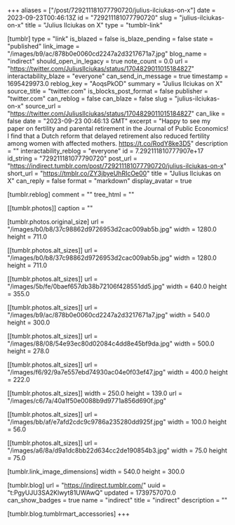 +++
aliases = ["/post/729211181077790720/julius-ilciukas-on-x"]
date = 2023-09-23T00:46:13Z
id = "729211181077790720"
slug = "julius-ilciukas-on-x"
title = "Julius Ilciukas on X"
type = "tumblr-link"

[tumblr]
type = "link"
is_blazed = false
is_blaze_pending = false
state = "published"
link_image = "/images/b9/ac/878b0e0060cd2247a2d3217671a7.jpg"
blog_name = "indirect"
should_open_in_legacy = true
note_count = 0.0
url = "https://twitter.com/JuliusIlciukas/status/1704829011015184827"
interactability_blaze = "everyone"
can_send_in_message = true
timestamp = 1695429973.0
reblog_key = "AoqsPkOD"
summary = "Julius Ilciukas on X"
source_title = "twitter.com"
is_blocks_post_format = false
publisher = "twitter.com"
can_reblog = false
can_blaze = false
slug = "julius-ilciukas-on-x"
source_url = "https://twitter.com/JuliusIlciukas/status/1704829011015184827"
can_like = false
date = "2023-09-23 00:46:13 GMT"
excerpt = "Happy to see my paper on fertility and parental retirement in the Journal of Public Economics! I find that a Dutch reform that delayed retirement also reduced fertility among women with affected mothers. https://t.co/RodY8ke3D5"
description = ""
interactability_reblog = "everyone"
id = 7.292111810777907e+17
id_string = "729211181077790720"
post_url = "https://indirect.tumblr.com/post/729211181077790720/julius-ilciukas-on-x"
short_url = "https://tmblr.co/ZY3jbyeUhRIcOe00"
title = "Julius Ilciukas on X"
can_reply = false
format = "markdown"
display_avatar = true

[tumblr.reblog]
comment = ""
tree_html = ""

[[tumblr.photos]]
caption = ""

[tumblr.photos.original_size]
url = "/images/b0/b8/37c98862d9726953d2cac009ab5b.jpg"
width = 1280.0
height = 711.0

[[tumblr.photos.alt_sizes]]
url = "/images/b0/b8/37c98862d9726953d2cac009ab5b.jpg"
width = 1280.0
height = 711.0

[[tumblr.photos.alt_sizes]]
url = "/images/5b/fe/0baef657db38b72106f428551dd5.jpg"
width = 640.0
height = 355.0

[[tumblr.photos.alt_sizes]]
url = "/images/b9/ac/878b0e0060cd2247a2d3217671a7.jpg"
width = 540.0
height = 300.0

[[tumblr.photos.alt_sizes]]
url = "/images/88/08/54e93ec80d02084c4dd8e45bf9da.jpg"
width = 500.0
height = 278.0

[[tumblr.photos.alt_sizes]]
url = "/images/f6/92/9a7e557ebd74930ac04e0f03ef47.jpg"
width = 400.0
height = 222.0

[[tumblr.photos.alt_sizes]]
width = 250.0
height = 139.0
url = "/images/c6/7a/40a1f50e0088b9d9771a856d690f.jpg"

[[tumblr.photos.alt_sizes]]
url = "/images/bb/af/e7afd2cdc9c9786a235280dd925f.jpg"
width = 100.0
height = 56.0

[[tumblr.photos.alt_sizes]]
url = "/images/a6/8a/d9a1dc8bb22d634cc2de190854b3.jpg"
width = 75.0
height = 75.0

[tumblr.link_image_dimensions]
width = 540.0
height = 300.0

[tumblr.blog]
url = "https://indirect.tumblr.com/"
uuid = "t:PgyUJU3SA2Klwyt81UWAwQ"
updated = 1739757070.0
can_show_badges = true
name = "indirect"
title = "indirect"
description = ""

[tumblr.blog.tumblrmart_accessories]
+++
